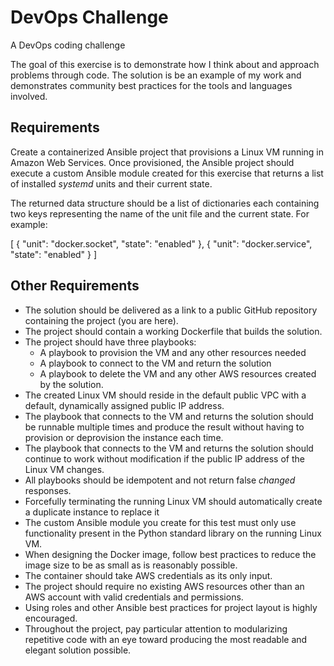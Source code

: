 # DevOps Challenge
A DevOps coding challenge

The goal of this exercise is to demonstrate how I think about and approach problems through code. The solution is be an example of my work and demonstrates community best practices for the tools and languages involved.

## Requirements

Create a containerized Ansible project that provisions a Linux VM running in Amazon Web Services. Once provisioned, the Ansible project should execute a custom Ansible module created for this exercise that returns a list of installed _systemd_ units and their current state.

The returned data structure should be a list of dictionaries each containing two keys representing the name of the unit file and the current state. For example:

[
    {
        "unit": "docker.socket",
        "state": "enabled"
    },
    {
        "unit": "docker.service",
        "state": "enabled"
    }
]

## Other Requirements

- The solution should be delivered as a link to a public GitHub repository containing the project (you are here).
- The project should contain a working Dockerfile that builds the solution.
- The project should have three playbooks:
  - A playbook to provision the VM and any other resources needed
  - A playbook to connect to the VM and return the solution
  - A playbook to delete the VM and any other AWS resources created by the solution.
- The created Linux VM should reside in the default public VPC with a default, dynamically assigned public IP address.
- The playbook that connects to the VM and returns the solution should be runnable multiple times and produce the result without having to provision or deprovision the instance each time.
- The playbook that connects to the VM and returns the solution should continue to work without modification if the public IP address of the Linux VM changes.
- All playbooks should be idempotent and not return false _changed_ responses.
- Forcefully terminating the running Linux VM should automatically create a duplicate instance to replace it
- The custom Ansible module you create for this test must only use functionality present in the Python standard library on the running Linux VM.
- When designing the Docker image, follow best practices to reduce the image size to be as small as is reasonably possible.
- The container should take AWS credentials as its only input.
- The project should require no existing AWS resources other than an AWS account with valid credentials and permissions.
- Using roles and other Ansible best practices for project layout is highly encouraged.
- Throughout the project, pay particular attention to modularizing repetitive code with an eye toward producing the most readable and elegant solution possible.
